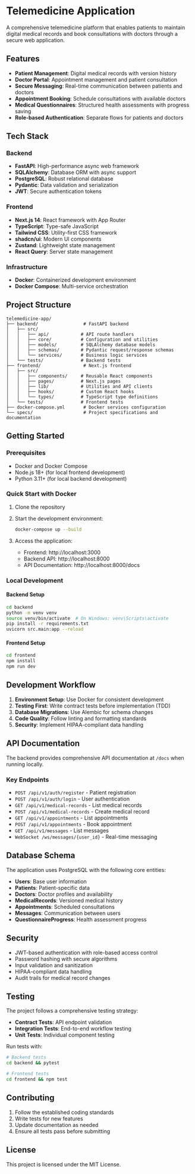 # Telemedicine Application

A comprehensive telemedicine platform that enables patients to maintain digital medical records and book consultations with doctors through a secure web application.

## Features

- **Patient Management**: Digital medical records with version history
- **Doctor Portal**: Appointment management and patient consultation
- **Secure Messaging**: Real-time communication between patients and doctors
- **Appointment Booking**: Schedule consultations with available doctors
- **Medical Questionnaires**: Structured health assessments with progress saving
- **Role-based Authentication**: Separate flows for patients and doctors

## Tech Stack

### Backend

- **FastAPI**: High-performance async web framework
- **SQLAlchemy**: Database ORM with async support
- **PostgreSQL**: Robust relational database
- **Pydantic**: Data validation and serialization
- **JWT**: Secure authentication tokens

### Frontend

- **Next.js 14**: React framework with App Router
- **TypeScript**: Type-safe JavaScript
- **Tailwind CSS**: Utility-first CSS framework
- **shadcn/ui**: Modern UI components
- **Zustand**: Lightweight state management
- **React Query**: Server state management

### Infrastructure

- **Docker**: Containerized development environment
- **Docker Compose**: Multi-service orchestration

## Project Structure

```
telemedicine-app/
├── backend/                 # FastAPI backend
│   ├── src/
│   │   ├── api/            # API route handlers
│   │   ├── core/           # Configuration and utilities
│   │   ├── models/         # SQLAlchemy database models
│   │   ├── schemas/        # Pydantic request/response schemas
│   │   └── services/       # Business logic services
│   └── tests/              # Backend tests
├── frontend/                # Next.js frontend
│   ├── src/
│   │   ├── components/     # Reusable React components
│   │   ├── pages/          # Next.js pages
│   │   ├── lib/            # Utilities and API clients
│   │   ├── hooks/          # Custom React hooks
│   │   └── types/          # TypeScript type definitions
│   └── tests/              # Frontend tests
├── docker-compose.yml       # Docker services configuration
└── specs/                   # Project specifications and documentation
```

## Getting Started

### Prerequisites

- Docker and Docker Compose
- Node.js 18+ (for local frontend development)
- Python 3.11+ (for local backend development)

### Quick Start with Docker

1. Clone the repository
2. Start the development environment:

   ```bash
   docker-compose up --build
   ```

3. Access the application:
   - Frontend: http://localhost:3000
   - Backend API: http://localhost:8000
   - API Documentation: http://localhost:8000/docs

### Local Development

#### Backend Setup

```bash
cd backend
python -m venv venv
source venv/bin/activate  # On Windows: venv\Scripts\activate
pip install -r requirements.txt
uvicorn src.main:app --reload
```

#### Frontend Setup

```bash
cd frontend
npm install
npm run dev
```

## Development Workflow

1. **Environment Setup**: Use Docker for consistent development
2. **Testing First**: Write contract tests before implementation (TDD)
3. **Database Migrations**: Use Alembic for schema changes
4. **Code Quality**: Follow linting and formatting standards
5. **Security**: Implement HIPAA-compliant data handling

## API Documentation

The backend provides comprehensive API documentation at `/docs` when running locally.

### Key Endpoints

- `POST /api/v1/auth/register` - Patient registration
- `POST /api/v1/auth/login` - User authentication
- `GET /api/v1/medical-records` - List medical records
- `POST /api/v1/medical-records` - Create medical record
- `GET /api/v1/appointments` - List appointments
- `POST /api/v1/appointments` - Book appointment
- `GET /api/v1/messages` - List messages
- `WebSocket /ws/messages/{user_id}` - Real-time messaging

## Database Schema

The application uses PostgreSQL with the following core entities:

- **Users**: Base user information
- **Patients**: Patient-specific data
- **Doctors**: Doctor profiles and availability
- **MedicalRecords**: Versioned medical history
- **Appointments**: Scheduled consultations
- **Messages**: Communication between users
- **QuestionnaireProgress**: Health assessment progress

## Security

- JWT-based authentication with role-based access control
- Password hashing with secure algorithms
- Input validation and sanitization
- HIPAA-compliant data handling
- Audit trails for medical record changes

## Testing

The project follows a comprehensive testing strategy:

- **Contract Tests**: API endpoint validation
- **Integration Tests**: End-to-end workflow testing
- **Unit Tests**: Individual component testing

Run tests with:

```bash
# Backend tests
cd backend && pytest

# Frontend tests
cd frontend && npm test
```

## Contributing

1. Follow the established coding standards
2. Write tests for new features
3. Update documentation as needed
4. Ensure all tests pass before submitting

## License

This project is licensed under the MIT License.
